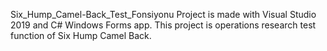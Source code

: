  Six_Hump_Camel-Back_Test_Fonsiyonu  Project is made with Visual Studio 2019 and C# Windows Forms app.
 This project is operations research test function of Six Hump Camel Back.

